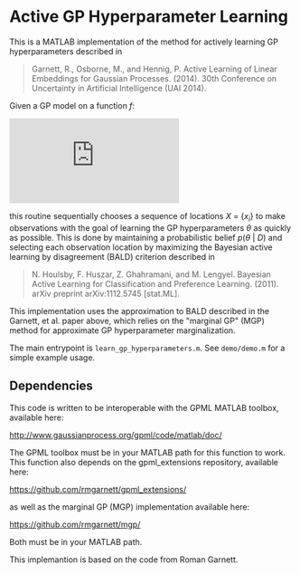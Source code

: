 Active GP Hyperparameter Learning
=================================

This is a MATLAB implementation of the method for actively learning GP
hyperparameters described in
> Garnett, R., Osborne, M., and Hennig, P. Active Learning of Linear
> Embeddings for Gaussian Processes. (2014). 30th Conference on
> Uncertainty in Artificial Intelligence (UAI 2014).

Given a GP model on a function *f*:

![p(f | \theta) = GP(f; mu(x; \theta), K(x, x'; \theta))][1]

this routine sequentially chooses a sequence of locations *X* =
{*x*<sub>*i*</sub>} to make observations with the goal of learning the
GP hyperparameters *&theta;* as quickly as possible. This is done by
maintaining a probabilistic belief *p*(*&theta;* | *D*) and selecting
each observation location by maximizing the Bayesian active learning
by disagreement (BALD) criterion described in

> N. Houlsby, F. Huszar, Z. Ghahramani, and M. Lengyel. Bayesian
> Active Learning for Classification and Preference
> Learning. (2011). arXiv preprint arXiv:1112.5745 [stat.ML].

This implementation uses the approximation to BALD described in the
Garnett, et al. paper above, which relies on the "marginal GP" (MGP)
method for approximate GP hyperparameter marginalization.

The main entrypoint is `learn_gp_hyperparameters.m`. See `demo/demo.m`
for a simple example usage.

Dependencies
------------

This code is written to be interoperable with the GPML MATLAB
toolbox, available here:

  http://www.gaussianprocess.org/gpml/code/matlab/doc/

The GPML toolbox must be in your MATLAB path for this function to
work. This function also depends on the gpml_extensions repository,
available here:

  https://github.com/rmgarnett/gpml_extensions/

as well as the marginal GP (MGP) implementation available here:

  https://github.com/rmgarnett/mgp/

Both must be in your MATLAB path. 


This implemantion is based on the code from Roman Garnett.

[1]: http://latex.codecogs.com/svg.latex?p(f%20%5Cmid%20%5Ctheta)%20%3D%20%5Cmathcal%7BGP%7D%5Cbigl(f%3B%20%5Cmu(x%3B%20%5Ctheta)%2C%20K(x%2C%20x%27%3B%20%5Ctheta)%5Cbigr)
